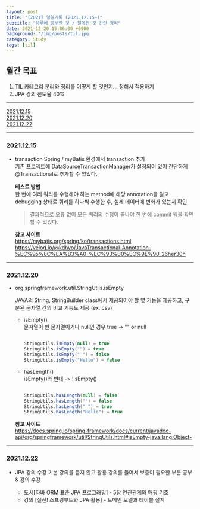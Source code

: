 ```yaml
---
layout: post
title: "[2021] 일일기록 (2021.12.15~)"
subtitle: "하루에 공부한 것 / 알게된 것 간단 정리"
date: 2021-12-20 15:06:00 +0900
background: '/img/posts/til.jpg'
category: Study
tags: [til]
---
```


## 월간 목표
1. TIL 카테고리 분리와 정리를 어떻게 할 것인지... 정해서 적용하기
2. JPA 강의 진도율 40%

*****

<a href="#id211215">2021.12.15</a>   
<a href="#id211220">2021.12.20</a>   
<a href="#id211222">2021.12.22</a> 

*****

<h3 id="id211215">2021.12.15</h3>

* transaction 
  Spring / myBatis 환경에서 transaction 추가   
  기존 프로젝트에 DataSourceTransactionManager가 설정되어 있어 간단하게 @Transactional로 추가할 수 있었다.

  **테스트 방법**   
    한 번에 여러 쿼리를 수행해야 하는 method에 해당 annotation을 달고 debugging 상태로 쿼리를 하나씩 수행한 후, 실제 데이터에 변화가 있는지 확인
    > 결과적으로 오류 없이 모든 쿼리의 수행이 끝나야 한 번에 commit 됨을 확인할 수 있었다.
    
  **참고 사이트**   
  <a href="https://mybatis.org/spring/ko/transactions.html">https://mybatis.org/spring/ko/transactions.html</a>   
  <a href="https://velog.io/@kdhyo/JavaTransactional-Annotation-%EC%95%8C%EA%B3%A0-%EC%93%B0%EC%9E%90-26her30h">https://velog.io/@kdhyo/JavaTransactional-Annotation-%EC%95%8C%EA%B3%A0-%EC%93%B0%EC%9E%90-26her30h</a>
    
  
*****

<h3 id="id211220">2021.12.20</h3>

* org.springframework.util.StringUtils.isEmpty

  JAVA의 String, StringBuilder class에서 제공되어야 할 몇 기능을 제공하고, 구분된 문자열 간의 비교 기능도 제공 (ex. csv)

  * isEmpty()   
    문자열이 빈 문자열이거나 null인 경우 true -> "" or null

    ``` java

    StringUtils.isEmpty(null) = true
    StringUtils.isEmpty("") = true
    StringUtils.isEmpty(" ") = false
    StringUtils.isEmpty("Hello") = false

    ```

  * hasLength()   
    isEmpty()와 반대 -> !isEmpty()

    ``` java

    StringUtils.hasLength(null) = false
    StringUtils.hasLength("") = false
    StringUtils.hasLength(" ") = true
    StringUtils.hasLength("Hello") = true

    ```

  **참고 사이트**   
  <a href= "https://docs.spring.io/spring-framework/docs/current/javadoc-api/org/springframework/util/StringUtils.html#isEmpty-java.lang.Object-">https://docs.spring.io/spring-framework/docs/current/javadoc-api/org/springframework/util/StringUtils.html#isEmpty-java.lang.Object-</a>

*****

<h3 id="id211222">2021.12.22</h3>

* JPA 강의 수강
  기본 강의를 듣지 않고 활용 강의를 들어서 보충이 필요한 부분 공부 & 강의 수강
  
  * 도서[자바 ORM 표준 JPA 프로그래밍] - 5장 연관관계와 매핑 기초
  * 강의 [실전! 스프링부트와 JPA 활용] - 도메인 모델과 테이블 설계
